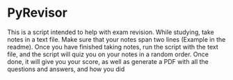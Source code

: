 # PyRevisor
This is a script intended to help with exam revision. While studying, take notes in a text file. Make sure that your notes span two lines (Example in the readme). Once you have finished taking notes, run the script with the text file, and the script will quiz you on your notes in a random order. Once done, it will give you your score, as well as generate a PDF with all the questions and answers, and how you did
